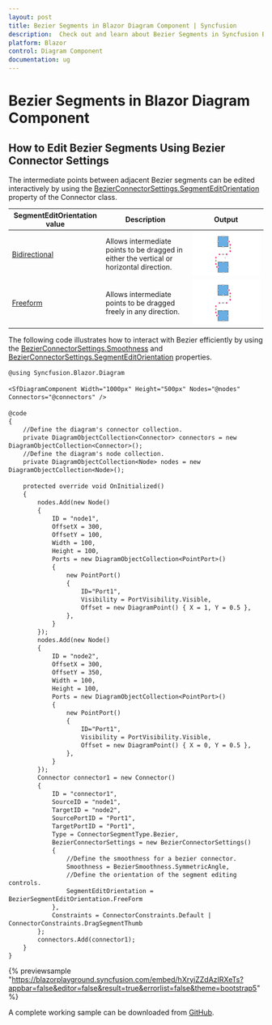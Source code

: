 ```yaml
---
layout: post
title: Bezier Segments in Blazor Diagram Component | Syncfusion
description:  Check out and learn about Bezier Segments in Syncfusion Blazor Diagram component and much more details.
platform: Blazor
control: Diagram Component
documentation: ug
---
```


# Bezier Segments in Blazor Diagram Component

## How to Edit Bezier Segments Using Bezier Connector Settings

The intermediate points between adjacent Bezier segments can be edited interactively by using the [BezierConnectorSettings.SegmentEditOrientation](https://help.syncfusion.com/cr/blazor/Syncfusion.Blazor.Diagram.BezierConnectorSettings.html#Syncfusion_Blazor_Diagram_BezierConnectorSettings_SegmentEditOrientation) property of the Connector class.

| SegmentEditOrientation value | Description | Output |
|-------- | -------- | -------- |
| [Bidirectional](https://help.syncfusion.com/cr/blazor/Syncfusion.Blazor.Diagram.BezierSegmentEditOrientation.html#Syncfusion_Blazor_Diagram_BezierSegmentEditOrientation_Bidirectional) | Allows intermediate points to be dragged in either the vertical or horizontal direction. | ![Bidirectional](../../../../images/Bidirectional.gif) |
| [Freeform](https://help.syncfusion.com/cr/blazor/Syncfusion.Blazor.Diagram.BezierSegmentEditOrientation.html#Syncfusion_Blazor_Diagram_BezierSegmentEditOrientation_FreeForm) | Allows intermediate points to be dragged freely in any direction. | ![Freeform](../../../../images/Freeform.gif) |

The following code illustrates how to interact with Bezier efficiently by using the [BezierConnectorSettings.Smoothness](https://help.syncfusion.com/cr/blazor/Syncfusion.Blazor.Diagram.BezierConnectorSettings.html#Syncfusion_Blazor_Diagram_BezierConnectorSettings_Smoothness) and [BezierConnectorSettings.SegmentEditOrientation](https://help.syncfusion.com/cr/blazor/Syncfusion.Blazor.Diagram.BezierConnectorSettings.html#Syncfusion_Blazor_Diagram_BezierConnectorSettings_SegmentEditOrientation) properties.

```cshtml
@using Syncfusion.Blazor.Diagram

<SfDiagramComponent Width="1000px" Height="500px" Nodes="@nodes" Connectors="@connectors" />

@code
{
    //Define the diagram's connector collection.
    private DiagramObjectCollection<Connector> connectors = new DiagramObjectCollection<Connector>();
    //Define the diagram's node collection.
    private DiagramObjectCollection<Node> nodes = new DiagramObjectCollection<Node>();

    protected override void OnInitialized()
    {
        nodes.Add(new Node()
        {
            ID = "node1",
            OffsetX = 300,
            OffsetY = 100,
            Width = 100,
            Height = 100,
            Ports = new DiagramObjectCollection<PointPort>()
            {
                new PointPort()
                {
                    ID="Port1",
                    Visibility = PortVisibility.Visible,
                    Offset = new DiagramPoint() { X = 1, Y = 0.5 },
                },
            }
        });
        nodes.Add(new Node()
        {
            ID = "node2",
            OffsetX = 300,
            OffsetY = 350,
            Width = 100,
            Height = 100,
            Ports = new DiagramObjectCollection<PointPort>()
            {
                new PointPort()
                {
                    ID="Port1",
                    Visibility = PortVisibility.Visible,
                    Offset = new DiagramPoint() { X = 0, Y = 0.5 },
                },
            }
        });
        Connector connector1 = new Connector()
        {
            ID = "connector1",
            SourceID = "node1",
            TargetID = "node2",
            SourcePortID = "Port1",
            TargetPortID = "Port1",
            Type = ConnectorSegmentType.Bezier,
            BezierConnectorSettings = new BezierConnectorSettings()
            {
                //Define the smoothness for a bezier connector.
                Smoothness = BezierSmoothness.SymmetricAngle,
                //Define the orientation of the segment editing controls.
                SegmentEditOrientation = BezierSegmentEditOrientation.FreeForm
            },
            Constraints = ConnectorConstraints.Default | ConnectorConstraints.DragSegmentThumb
        };
        connectors.Add(connector1);
    }
}
```
{% previewsample "https://blazorplayground.syncfusion.com/embed/hXryiZZdAzIRXeTs?appbar=false&editor=false&result=true&errorlist=false&theme=bootstrap5" %}

A complete working sample can be downloaded from [GitHub](https://github.com/SyncfusionExamples/Blazor-Diagram-Examples/tree/master/UG-Samples/Connectors/Segments).
